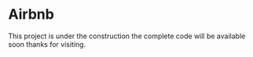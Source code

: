 
# Airbnb

This project is under the construction the complete code will be available soon thanks for visiting.
